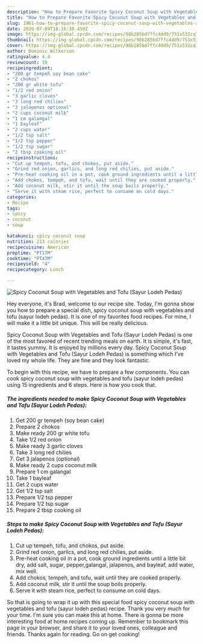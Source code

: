 ```yaml
---
description: "How to Prepare Favorite Spicy Coconut Soup with Vegetables and Tofu (Sayur Lodeh Pedas)"
title: "How to Prepare Favorite Spicy Coconut Soup with Vegetables and Tofu (Sayur Lodeh Pedas)"
slug: 1961-how-to-prepare-favorite-spicy-coconut-soup-with-vegetables-and-tofu-sayur-lodeh-pedas
date: 2020-07-09T18:16:10.450Z
image: https://img-global.cpcdn.com/recipes/98b285bd7ffc4dd9/751x532cq70/spicy-coconut-soup-with-vegetables-and-tofu-sayur-lodeh-pedas-recipe-main-photo.jpg
thumbnail: https://img-global.cpcdn.com/recipes/98b285bd7ffc4dd9/751x532cq70/spicy-coconut-soup-with-vegetables-and-tofu-sayur-lodeh-pedas-recipe-main-photo.jpg
cover: https://img-global.cpcdn.com/recipes/98b285bd7ffc4dd9/751x532cq70/spicy-coconut-soup-with-vegetables-and-tofu-sayur-lodeh-pedas-recipe-main-photo.jpg
author: Dominic Wilkerson
ratingvalue: 4.4
reviewcount: 10
recipeingredient:
- "200 gr tempeh soy bean cake"
- "2 chokos"
- "200 gr white tofu"
- "1/2 red onion"
- "3 garlic cloves"
- "3 long red chilies"
- "3 jalapenos optional"
- "2 cups coconut milk"
- "1 cm galangal"
- "1 bayleaf"
- "2 cups water"
- "1/2 tsp salt"
- "1/2 tsp pepper"
- "1/2 tsp sugar"
- "2 tbsp cooking oil"
recipeinstructions:
- "Cut up tempeh, tofu, and chokos, put aside."
- "Grind red onion, garlics, and long red chilies, put aside."
- "Pre-heat cooking oil in a pot, cook ground ingredients until a little bit dry, add salt, sugar, pepper,galangal, jalapenos, and bayleaf, add water, mix well."
- "Add chokos, tempeh, and tofu, wait until they are cooked properly."
- "Add coconut milk, stir it until the soup boils properly."
- "Serve it with steam rice, perfect to consume on cold days."
categories:
- Recipe
tags:
- spicy
- coconut
- soup

katakunci: spicy coconut soup 
nutrition: 213 calories
recipecuisine: American
preptime: "PT17M"
cooktime: "PT47M"
recipeyield: "4"
recipecategory: Lunch

---
```



![Spicy Coconut Soup with Vegetables and Tofu (Sayur Lodeh Pedas)](https://img-global.cpcdn.com/recipes/98b285bd7ffc4dd9/751x532cq70/spicy-coconut-soup-with-vegetables-and-tofu-sayur-lodeh-pedas-recipe-main-photo.jpg)

Hey everyone, it's Brad, welcome to our recipe site. Today, I'm gonna show you how to prepare a special dish, spicy coconut soup with vegetables and tofu (sayur lodeh pedas). It is one of my favorites food recipes. For mine, I will make it a little bit unique. This will be really delicious.



Spicy Coconut Soup with Vegetables and Tofu (Sayur Lodeh Pedas) is one of the most favored of recent trending meals on earth. It is simple, it's fast, it tastes yummy. It is enjoyed by millions every day. Spicy Coconut Soup with Vegetables and Tofu (Sayur Lodeh Pedas) is something which I've loved my whole life. They are fine and they look fantastic.


To begin with this recipe, we have to prepare a few components. You can cook spicy coconut soup with vegetables and tofu (sayur lodeh pedas) using 15 ingredients and 6 steps. Here is how you cook that.

<!--inarticleads1-->

##### The ingredients needed to make Spicy Coconut Soup with Vegetables and Tofu (Sayur Lodeh Pedas):

1. Get 200 gr tempeh (soy bean cake)
1. Prepare 2 chokos
1. Make ready 200 gr white tofu
1. Take 1/2 red onion
1. Make ready 3 garlic cloves
1. Take 3 long red chilies
1. Get 3 jalapenos (optional)
1. Make ready 2 cups coconut milk
1. Prepare 1 cm galangal
1. Take 1 bayleaf
1. Get 2 cups water
1. Get 1/2 tsp salt
1. Prepare 1/2 tsp pepper
1. Prepare 1/2 tsp sugar
1. Prepare 2 tbsp cooking oil




<!--inarticleads2-->

##### Steps to make Spicy Coconut Soup with Vegetables and Tofu (Sayur Lodeh Pedas):

1. Cut up tempeh, tofu, and chokos, put aside.
1. Grind red onion, garlics, and long red chilies, put aside.
1. Pre-heat cooking oil in a pot, cook ground ingredients until a little bit dry, add salt, sugar, pepper,galangal, jalapenos, and bayleaf, add water, mix well.
1. Add chokos, tempeh, and tofu, wait until they are cooked properly.
1. Add coconut milk, stir it until the soup boils properly.
1. Serve it with steam rice, perfect to consume on cold days.




So that is going to wrap it up with this special food spicy coconut soup with vegetables and tofu (sayur lodeh pedas) recipe. Thank you very much for your time. I'm sure you can make this at home. There is gonna be more interesting food at home recipes coming up. Remember to bookmark this page in your browser, and share it to your loved ones, colleague and friends. Thanks again for reading. Go on get cooking!
